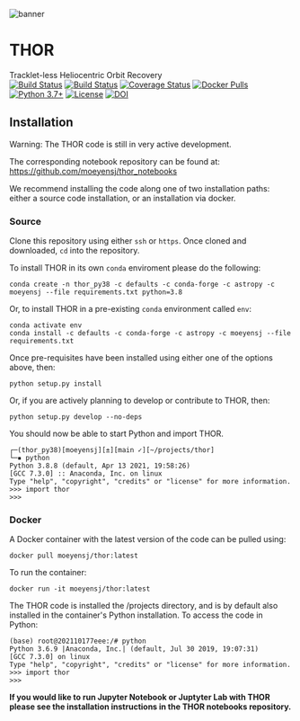 ![banner](docs/banner.png)
# THOR
Tracklet-less Heliocentric Orbit Recovery  
[![Build Status](https://dev.azure.com/moeyensj/thor/_apis/build/status/moeyensj.thor?branchName=main)](https://dev.azure.com/moeyensj/thor/_build/latest?definitionId=2&branchName=main)
[![Build Status](https://www.travis-ci.com/moeyensj/thor.svg?branch=main)](https://www.travis-ci.com/moeyensj/thor)
[![Coverage Status](https://coveralls.io/repos/github/moeyensj/thor/badge.svg?branch=master)](https://coveralls.io/github/moeyensj/thor?branch=master)
[![Docker Pulls](https://img.shields.io/docker/pulls/moeyensj/thor)](https://hub.docker.com/r/moeyensj/thor)  
[![Python 3.7+](https://img.shields.io/badge/Python-3.7%2B-blue)](https://img.shields.io/badge/Python-3.7%2B-blue)
[![License](https://img.shields.io/badge/License-BSD%203--Clause-blue.svg)](https://opensource.org/licenses/BSD-3-Clause)
[![DOI](https://zenodo.org/badge/116747066.svg)](https://zenodo.org/badge/latestdoi/116747066)  

## Installation

Warning: The THOR code is still in very active development. 

The corresponding notebook repository can be found at: https://github.com/moeyensj/thor_notebooks

We recommend installing the code along one of two installation paths: either a source code installation, or an installation via docker. 

### Source
Clone this repository using either `ssh` or `https`. Once cloned and downloaded, `cd` into the repository. 

To install THOR in its own `conda` enviroment please do the following:  

```conda create -n thor_py38 -c defaults -c conda-forge -c astropy -c moeyensj --file requirements.txt python=3.8```  

Or, to install THOR in a pre-existing `conda` environment called `env`:  

```conda activate env```  
```conda install -c defaults -c conda-forge -c astropy -c moeyensj --file requirements.txt```  

Once pre-requisites have been installed using either one of the options above, then:  

```python setup.py install```

Or, if you are actively planning to develop or contribute to THOR, then:

```python setup.py develop --no-deps```

You should now be able to start Python and import THOR. 
```
┌─(thor_py38)[moeyensj][±][main ✓][~/projects/thor]
└─▪ python 
Python 3.8.8 (default, Apr 13 2021, 19:58:26) 
[GCC 7.3.0] :: Anaconda, Inc. on linux
Type "help", "copyright", "credits" or "license" for more information.
>>> import thor
>>> 
```

### Docker

A Docker container with the latest version of the code can be pulled using:  

```docker pull moeyensj/thor:latest```

To run the container:  

```docker run -it moeyensj/thor:latest```

The THOR code is installed the /projects directory, and is by default also installed in the container's Python installation. 
To access the code in Python: 
```
(base) root@202110177eee:/# python
Python 3.6.9 |Anaconda, Inc.| (default, Jul 30 2019, 19:07:31) 
[GCC 7.3.0] on linux
Type "help", "copyright", "credits" or "license" for more information.
>>> import thor
>>> 
```

**If you would like to run Jupyter Notebook or Juptyter Lab with THOR please see the installation instructions in the THOR notebooks repository.**
